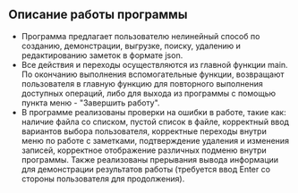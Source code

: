 ## Описание работы программы

- Программа предлагает пользователю нелинейный способ по созданию, демонстрации, выгрузке, поиску, удалению и редактированию заметок в формате json.
- Все действия и переходы осуществляются из главной функции main. По окончанию выполнения вспомогательные функции, возвращают пользователя в главную функцию для повторного выполнения доступных операций, либо для выхода из программы с помощью пункта меню - "Завершить работу".
- В программе реализованы проверки на ошибки в работе, такие как: наличие файла со списком, пустой список в файле, корректный ввод вариантов выбора пользователя, корректные переходы внутри меню по работе с заметками, подтверждение удаления и изменения записей, корректное отображение различных подменю внутри программы. Также реализованы прерывания вывода информации для демонстрации результатов работы (требуется ввод Enter со стороны пользователя для продолжения). 
